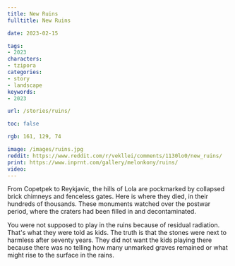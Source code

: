 ```yaml
---
title: New Ruins
fulltitle: New Ruins

date: 2023-02-15

tags: 
- 2023
characters:
- tzipora
categories:
- story
- landscape
keywords:
- 2023

url: /stories/ruins/

toc: false

rgb: 161, 129, 74

image: /images/ruins.jpg
reddit: https://www.reddit.com/r/vekllei/comments/1130lo0/new_ruins/
print: https://www.inprnt.com/gallery/melonkony/ruins/
video:
---
```

From Copetpek to Reykjavic, the hills of Lola are pockmarked by collapsed brick chimneys and fenceless gates. Here is where they died, in their hundreds of thousands. These monuments watched over the postwar period, where the craters had been filled in and decontaminated.

You were not supposed to play in the ruins because of residual radiation. That's what they were told as kids. The truth is that the stones were next to harmless after seventy years. They did not want the kids playing there because there was no telling how many unmarked graves remained or what might rise to the surface in the rains.